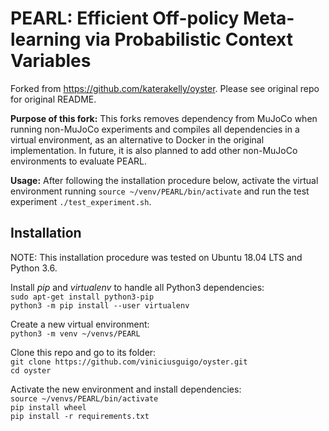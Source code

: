# PEARL: Efficient Off-policy Meta-learning via Probabilistic Context Variables

Forked from https://github.com/katerakelly/oyster. Please see original repo for original README.

**Purpose of this fork:** This forks removes dependency from MuJoCo when running non-MuJoCo experiments and compiles all dependencies in a virtual environment, as an alternative to Docker in the original implementation. In future, it is also planned to add other non-MuJoCo environments to evaluate PEARL.

**Usage:** After following the installation procedure below, activate the virtual environment running ```source ~/venv/PEARL/bin/activate``` and run the test experiment ```./test_experiment.sh```.

## Installation

NOTE: This installation procedure was tested on Ubuntu 18.04 LTS and Python 3.6.  

Install _pip_ and _virtualenv_ to handle all Python3 dependencies:  
```sudo apt-get install python3-pip```  
```python3 -m pip install --user virtualenv```  

Create a new virtual environment:  
```python3 -m venv ~/venvs/PEARL```

Clone this repo and go to its folder:  
```git clone https://github.com/viniciusguigo/oyster.git```  
```cd oyster```  

Activate the new environment and install dependencies:  
```source ~/venvs/PEARL/bin/activate```  
```pip install wheel```  
```pip install -r requirements.txt```